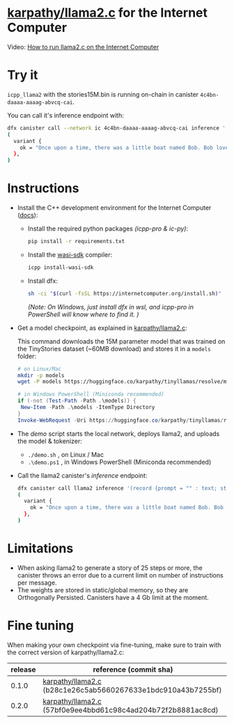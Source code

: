 # [karpathy/llama2.c](https://github.com/karpathy/llama2.c) for the Internet Computer

Video: [How to run llama2.c on the Internet Computer](https://www.loom.com/share/a065b678df63462fb2f637d1b550b5d2?sid=1aeee693-25c0-4d1f-be0c-8231b53eb742)

# Try it

`icpp_llama2` with the stories15M.bin is running on-chain in canister `4c4bn-daaaa-aaaag-abvcq-cai`. 

You can call it's inference endpoint with:

```bash
dfx canister call --network ic 4c4bn-daaaa-aaaag-abvcq-cai inference '(record {prompt = "" : text; steps = 20 : nat64; temperature = 0.8 : float32; topp = 0.9 : float32; rng_seed = 0 : nat64;})'
(
  variant {
    ok = "Once upon a time, there was a little boat named Bob. Bob loved to float on the water"
  },
)
```

# Instructions

- Install the C++ development environment for the Internet Computer ([docs](https://docs.icpp.world/installation.html)):
  - Install the required python packages *(icpp-pro & ic-py)*:
    ```bash
    pip install -r requirements.txt
    ```
  - Install the [wasi-sdk](https://github.com/WebAssembly/wasi-sdk) compiler:
    ```bash
    icpp install-wasi-sdk
    ```
  - Install dfx:
    ```bash
    sh -ci "$(curl -fsSL https://internetcomputer.org/install.sh)"
    ```
    *(Note: On Windows, just install dfx in wsl, and icpp-pro in PowerShell will know where to find it. )*
    

- Get a model checkpoint, as explained in [karpathy/llama2.c](https://github.com/karpathy/llama2.c):

   This command downloads the 15M parameter model that was trained on the TinyStories dataset (~60MB download) and stores it in a `models` folder:

   ```bash
   # on Linux/Mac
   mkdir -p models
   wget -P models https://huggingface.co/karpathy/tinyllamas/resolve/main/stories15M.bin
   ```

   ```powershell
   # in Windows PowerShell (Miniconda recommended)
   if (-not (Test-Path -Path .\models)) {
    New-Item -Path .\models -ItemType Directory
   }
   Invoke-WebRequest -Uri https://huggingface.co/karpathy/tinyllamas/resolve/main/stories15M.bin -OutFile .\models\stories15M.bin
   ```

- The *demo* script starts the local network, deploys llama2, and uploads the model & tokenizer:
  - `./demo.sh`  , on Linux / Mac
  - `.\demo.ps1` , in Windows PowerShell (Miniconda recommended)


- Call the llama2 canister's *inference* endpoint:
  ```bash
  dfx canister call llama2 inference '(record {prompt = "" : text; steps = 20 : nat64; temperature = 0.9 : float32; topp = 0.9 : float32; rng_seed = 0 : nat64;})'
  (
    variant {
      ok = "Once upon a time, there was a little boat named Bob. Bob loved to float on the water"
    },
  )
  ```

# Limitations

- When asking llama2 to generate a story of 25 steps or more, the canister throws an error due to a current limit on number of instructions per message.
- The weights are stored in static/global memory, so they are Orthogonally Persisted. Canisters have a 4 Gb limit at the moment.

# Fine tuning

  When making your own checkpoint via fine-tuning, make sure to train with the correct version of karpathy/llama2.c:

  | release | reference (commit sha)                                                     |
  | --------| ---------------------------------------------------- |
  | 0.1.0 | [karpathy/llama2.c](https://github.com/karpathy/llama2.c) (b28c1e26c5ab5660267633e1bdc910a43b7255bf) |
  | 0.2.0 | [karpathy/llama2.c](https://github.com/karpathy/llama2.c) (57bf0e9ee4bbd61c98c4ad204b72f2b8881ac8cd) |